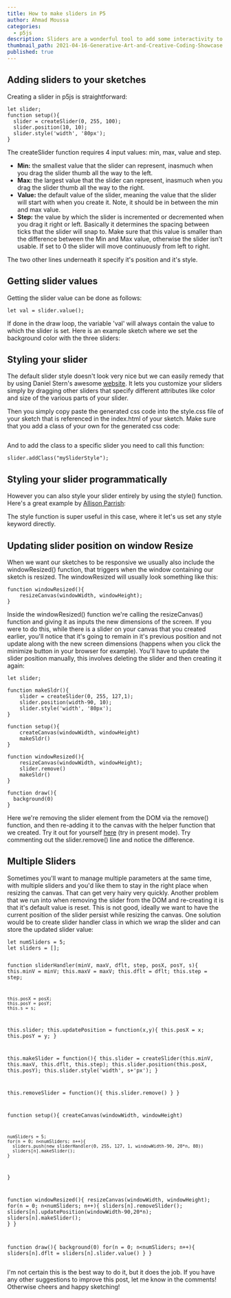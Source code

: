 ```yaml
---
title: How to make sliders in P5
author: Ahmad Moussa
categories:
  - p5js
description: Sliders are a wonderful tool to add some interactivity to your sketches. Here's everything you need to know.
thumbnail_path: 2021-04-16-Generative-Art-and-Creative-Coding-Showcase.png
published: true
---
```


<h2>Adding sliders to your sketches</h2>
Creating a slider in p5js is straightforward:

<pre><code>let slider;
function setup(){
  slider = createSlider(0, 255, 100);
  slider.position(10, 10);
  slider.style('width', '80px');
}
</code></pre>

The createSlider function requires 4 input values: min, max, value and step.

<ul>
<li><strong>Min:</strong> the smallest value that the slider can represent, inasmuch when you drag the slider thumb all the way to the left.</li>
<li><strong>Max:</strong> the largest value that the slider can represent, inasmuch when you drag the slider thumb all the way to the right.</li>
<li><strong>Value:</strong> the default value of the slider, meaning the value that the slider will start with when you create it. Note, it should be in between the min and max value.</li>
<li><strong>Step:</strong> the value by which the slider is incremented or decremented when you drag it right or left. Basically it determines the spacing between ticks that the slider will snap to. Make sure that this value is smaller than the difference between the Min and Max value, otherwise the slider isn't usable. If set to 0 the slider will move continuously from left to right.</li>
</ul>

The two other lines underneath it specify it's position and it's style.

<h2>Getting slider values</h2>
Getting the slider value can be done as follows:

<pre><code>let val = slider.value();
</code></pre>

If done in the draw loop, the variable 'val' will always contain the value to which the slider is set. Here is an example sketch where we set the background color with the three sliders:

<script src="//toolness.github.io/p5.js-widget/p5-widget.js"></script>

<script type="text/p5" data-p5-version="1.2.0" data-autoplay>
function setup() {
  createCanvas(windowWidth, windowHeight)
  slider1 = createSlider(0, 255, 127,1);
  slider1.position(10, windowHeight/4);
  slider1.style('width', '80px');
	
  slider2 = createSlider(0, 255, 127,1);
  slider2.position(10, windowHeight/2);
  slider2.style('width', '80px');
	
  slider3 = createSlider(0, 255, 127,2);
  slider3.position(10, windowHeight/4*3);
  slider3.style('width', '80px');
}

function draw() {
  let val1 = slider1.value();
  let val2 = slider2.value();
  let val3 = slider3.value();
  background(val1,val2,val3);
}
</script>
<p></p>
<h2>Styling your slider</h2>
The default slider style doesn't look very nice but we can easily remedy that by using Daniel Stern's awesome <a href='http://danielstern.ca/range.css/?ref=css-tricks#/'>website</a>. It lets you customize your sliders simply by dragging other sliders that specify different attributes like color and size of the various parts of your slider.

Then you simply copy paste the generated css code into the style.css file of your sketch that is referenced in the index.html of your sketch. Make sure that you add a class of your own for the generated css code:
<p></p>
<span class="image fit"><img src="https://gorillasun.de/assets/images/2021-08-06-How-to-make-Sliders-in-P5/sliderStyle1.png" alt="" /></span>
<p></p>
And to add the class to a specific slider you need to call this function:
<pre><code>slider.addClass("mySliderStyle");
</code></pre>

<h2>Styling your slider programmatically</h2>
However you can also style your slider entirely by using the style() function. Here's a great example by <a href='https://twitter.com/aparrish?lang=en'>Allison Parrish</a>:
<p></p>
<script src="//toolness.github.io/p5.js-widget/p5-widget.js"></script>
<script type="text/p5" data-p5-version="1.2.0" data-autoplay data-preview-width="400">
let sliderN = 50;
function setup() {
  noCanvas();
  for (let i = 0; i < sliderN; i++) {
    let d = createDiv();
    d.style('padding-left: 50px;');
    d.style('transform-origin: 0 50% 0');
    d.style('transform: rotate(' + (((360 / sliderN) * i)) + 'deg);');
    d.position(200, 200);
    let s = createSlider(-1, 1, 0, 0);
    d.child(s);  
  }
}

function draw() {
  background(220);
}
</script>
	
The style function is super useful in this case, where it let's us set any style keyword directly.


<h2>Updating slider position on window Resize</h2>
When we want our sketches to be responsive we usually also include the windowResized() function, that triggers when the window containing our sketch is resized. The windowResized will usually look something like this:

<pre><code>function windowResized(){
	resizeCanvas(windowWidth, windowHeight);
}
</code></pre>

Inside the windowResized() function we're calling the resizeCanvas() function and giving it as inputs the new dimensions of the screen. If you were to do this, while there is a slider on your canvas that you created earlier, you'll notice that it's going to remain in it's previous position and not update along with the new screen dimensions (happens when you click the minimize button in your browser for example). You'll have to update the slider position manually, this involves deleting the slider and then creating it again:
<pre><code>let slider;

function makeSldr(){
	slider = createSlider(0, 255, 127,1);
  	slider.position(width-90, 10);
  	slider.style('width', '80px');
}

function setup(){
	createCanvas(windowWidth, windowHeight)
	makeSldr()
}

function windowResized(){
	resizeCanvas(windowWidth, windowHeight);
	slider.remove()
	makeSldr()
}

function draw(){
  background(0)
}
</code></pre>
<p></p>
Here we're removing the slider element from the DOM via the remove() function, and then re-adding it to the canvas with the helper function that we created. Try it out for yourself <a href='https://editor.p5js.org/AhmadMoussa/sketches/vInrssviE'>here</a> (try in present mode). Try commenting out the slider.remove() line and notice the difference.

<h2>Multiple Sliders</h2>
Sometimes you'll want to manage multiple parameters at the same time, with multiple sliders and you'd like them to stay in the right place when resizing the canvas. That can get very hairy very quickly. Another problem that we run into when removing the slider from the DOM and re-creating it is that it's default value is reset. This is not good, ideally we want to have the current position of the slider persist while resizing the canvas. One solution would be to create slider handler class in which we wrap the slider and can store the updated slider value:
<p></p>
<pre><code>let numSliders = 5;
let sliders = [];

function sliderHandler(minV, maxV, dflt, step, posX, posY, s){
    this.minV = minV;
    this.maxV = maxV;
    this.dflt = dflt;
    this.step = step;
  
    this.posX = posX;
    this.posY = posY;
    this.s = s;
  
  this.slider;
  this.updatePosition = function(x,y){
    this.posX = x;
    this.posY = y;
  }
  
  this.makeSlider = function(){
    this.slider = createSlider(this.minV, this.maxV, this.dflt, this.step);
    this.slider.position(this.posX, this.posY);
    this.slider.style('width', s+'px');
  }
  
  this.removeSlider = function(){
    this.slider.remove()
  }
}

function setup(){
	createCanvas(windowWidth, windowHeight)
	
    numSliders = 5;
    for(n = 0; n<numSliders; n++){
      sliders.push(new sliderHandler(0, 255, 127, 1, windowWidth-90, 20*n, 80))
      sliders[n].makeSlider();
    }
}

function windowResized(){
	resizeCanvas(windowWidth, windowHeight);
	for(n = 0; n<numSliders; n++){
      sliders[n].removeSlider();
      sliders[n].updatePosition(windowWidth-90,20*n);
      sliders[n].makeSlider();
    }
}

function draw(){
  background(0)
  for(n = 0; n<numSliders; n++){
    sliders[n].dflt = sliders[n].slider.value()
  }
}
</code></pre>

I'm not certain this is the best way to do it, but it does the job. If you have any other suggestions to improve this post, let me know in the comments! Otherwise cheers and happy sketching!

